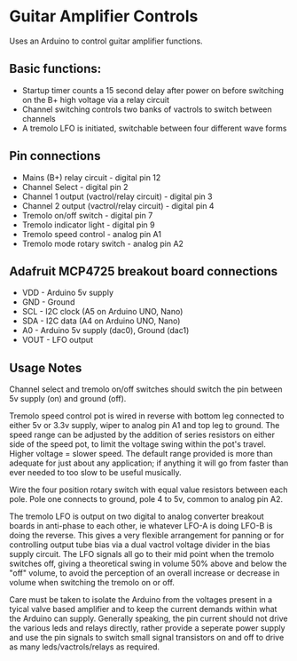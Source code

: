 # Guitar Amplifier Controls
Uses an Arduino to control guitar amplifier functions.

## Basic functions:
* Startup timer counts a 15 second delay after power on before switching
on the B+ high voltage via a relay circuit
* Channel switching controls two banks of vactrols to switch between
channels
* A tremolo LFO is initiated, switchable between four different wave forms

## Pin connections
* Mains (B+) relay circuit - digital pin 12
* Channel Select - digital pin 2
* Channel 1 output (vactrol/relay circuit) - digital pin 3
* Channel 2 output (vactrol/relay circuit) - digital pin 4
* Tremolo on/off switch - digital pin 7
* Tremolo indicator light - digital pin 9
* Tremolo speed control - analog pin A1
* Tremolo mode rotary switch - analog pin A2

## Adafruit MCP4725 breakout board connections
* VDD - Arduino 5v supply
* GND - Ground
* SCL - I2C clock (A5 on Arduino UNO, Nano)
* SDA - I2C data (A4 on Arduino UNO, Nano)
* A0 - Arduino 5v supply (dac0), Ground (dac1)
* VOUT - LFO output

## Usage Notes
Channel select and tremolo on/off switches should switch the pin between
5v supply (on) and ground (off).

Tremolo speed control pot is wired in reverse with bottom leg connected
to either 5v or 3.3v supply, wiper to analog pin A1 and top leg to
ground. The speed range can be adjusted by the addition of series
resistors on either side of the speed pot, to limit the voltage swing
within the pot's travel. Higher voltage = slower speed. The default
range provided is more than adequate for just about any application; if
anything it will go from faster than ever needed to too slow to be useful
musically.

Wire the four position rotary switch with equal value resistors between
each pole. Pole one connects to ground, pole 4 to 5v, common to analog
pin A2.

The tremolo LFO is output on two digital to analog converter breakout
boards in anti-phase to each other, ie whatever LFO-A is doing LFO-B is
doing the reverse. This gives a very flexible arrangement for panning or
for controlling output tube bias via a dual vactrol voltage divider
in the bias supply circuit. The LFO signals all go to their mid point
when the tremolo switches off, giving a theoretical swing in volume 50%
above and below the "off" volume, to avoid the perception of an overall
increase or decrease in volume when switching the tremolo on or off.

Care must be taken to isolate the Arduino from the voltages present in a
tyical valve based amplifier and to keep the current demands within what
the Arduino can supply. Generally speaking, the pin current should not
drive the various leds and relays directly, rather provide a seperate
power supply and use the pin signals to switch small signal transistors
on and off to drive as many leds/vactrols/relays as required.
